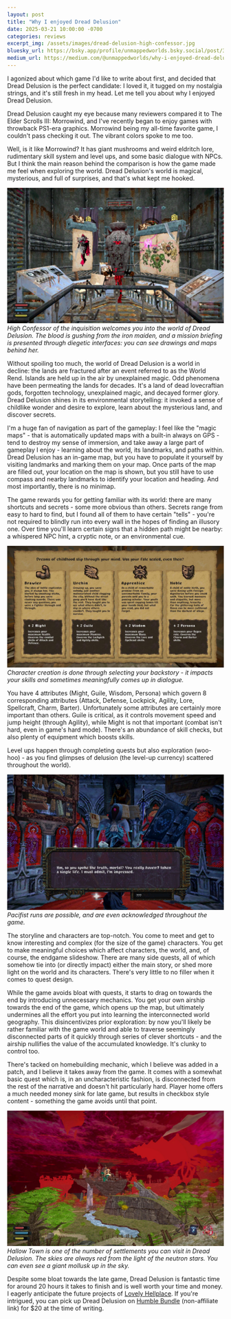 ```yaml
---
layout: post
title: "Why I enjoyed Dread Delusion"
date: 2025-03-21 10:00:00 -0700
categories: reviews
excerpt_img: /assets/images/dread-delusion-high-confessor.jpg
bluesky_url: https://bsky.app/profile/unmappedworlds.bsky.social/post/3loo7iibw4c2p
medium_url: https://medium.com/@unmappedworlds/why-i-enjoyed-dread-delusion-9195a9dedf83
---
```


I agonized about which game I'd like to write about first, and decided that Dread Delusion is the perfect candidate: I loved it, it tugged on my nostalgia strings, and it's still fresh in my head. Let me tell you about why I enjoyed Dread Delusion.

Dread Delusion caught my eye because many reviewers compared it to The Elder Scrolls III: Morrowind, and I've recently began to enjoy games with throwback PS1-era graphics. Morrowind being my all-time favorite game, I couldn't pass checking it out. The vibrant colors spoke to me too.

Well, is it like Morrowind? It has giant mushrooms and weird eldritch lore, rudimentary skill system and level ups, and some basic dialogue with NPCs. But I think the main reason behind the comparison is how the game made me feel when exploring the world. Dread Delusion's world is magical, mysterious, and full of surprises, and that's what kept me hooked.

![A character in an iron maiden surrounded by rusty machinery.](/assets/images/dread-delusion-high-confessor.jpg)
*High Confessor of the inquisition welcomes you into the world of Dread Delusion. The blood is gushing from the iron maiden, and a mission briefing is presented through diegetic interfaces: you can see drawings and maps behind her.*

Without spoiling too much, the world of Dread Delusion is a world in decline: the lands are fractured after an event referred to as the World Rend. Islands are held up in the air by unexplained magic. Odd phenomena have been permeating the lands for decades. It's a land of dead lovecraftian gods, forgotten technology, unexplained magic, and decayed former glory. Dread Delusion shines in its environmental storytelling: it invoked a sense of childlike wonder and desire to explore, learn about the mysterious land, and discover secrets.

I'm a huge fan of navigation as part of the gameplay: I feel like the "magic maps" - that is automatically updated maps with a built-in always on GPS - tend to destroy my sense of immersion, and take away a large part of gameplay I enjoy - learning about the world, its landmarks, and paths within. Dread Delusion has an in-game map, but you have to populate it yourself by visiting landmarks and marking them on your map. Once parts of the map are filled out, your location on the map is shown, but you still have to use compass and nearby landmarks to identify your location and heading. And most importantly, there is no minimap. 

The game rewards you for getting familiar with its world: there are many shortcuts and secrets - some more obvious than others. Secrets range from easy to hard to find, but I found all of them to have certain "tells" - you're not required to blindly run into every wall in the hopes of finding an illusory one. Over time you'll learn certain signs that a hidden path might be nearby: a whispered NPC hint, a cryptic note, or an environmental cue.

![Character creation screen listing four available backstories and their corresponding skill adjustments: Brawler, Urchin, Apprentice, and Noble.](/assets/images/dread-delusion-attributes.jpg)
*Character creation is done through selecting your backstory - it impacts your skills and sometimes meaningfully comes up in dialogue.*

You have 4 attributes (Might, Guile, Wisdom, Persona) which govern 8 corresponding attributes (Attack, Defense, Lockpick, Agility, Lore, Spellcraft, Charm, Barter). Unfortunately some attributes are certainly more important than others. Guile is critical, as it controls movement speed and jump height (through Agility), while Might is not that important (combat isn't hard, even in game's hard mode). There's an abundance of skill checks, but also plenty of equipment which boosts skills. 

Level ups happen through completing quests but also exploration (woo-hoo) - as you find glimpses of delusion (the level-up currency) scattered throughout the world).

![An unknown in-game character saying: "Hm, so you spoke the truth, mortal? You really haven't taken a single life. I must admit, I'm impressed.](/assets/images/dread-delusion-pacifist.jpg)
*Pacifist runs are possible, and are even acknowledged throughout the game.*

The storyline and characters are top-notch. You come to meet and get to know interesting and complex (for the size of the game) characters. You get to make meaningful choices which affect characters, the world, and, of course, the endgame slideshow. There are many side quests, all of which somehow tie into (or directly impact) either the main story, or shed more light on the world and its characters. There's very little to no filler when it comes to quest design.

While the game avoids bloat with quests, it starts to drag on towards the end by introducing unnecessary mechanics. You get your own airship towards the end of the game, which opens up the map, but ultimately undermines all the effort you put into learning the interconnected world geography. This disincentivizes prior exploration: by now you'll likely be rather familiar with the game world and able to traverse seemingly disconnected parts of it quickly through series of clever shortcuts - and the airship nullifies the value of the accumulated knowledge. It's clunky to control too.

There's tacked on homebuilding mechanic, which I believe was added in a patch, and I believe it takes away from the game. It comes with a somewhat basic quest which is, in an uncharacteristic fashion, is disconnected from the rest of the narrative and doesn't hit particularly hard. Player home offers a much needed money sink for late game, but results in checkbox style content - something the game avoids until that point. 

![A floating settlement.](/assets/images/dread-delusion-hallow-town.jpg)
*Hallow Town is one of the number of settlements you can visit in Dread Delusion. The skies are always red from the light of the neutron stars. You can even see a giant mollusk up in the sky.*

Despite some bloat towards the late game, Dread Delusion is fantastic time for around 20 hours it takes to finish and is well worth your time and money. I eagerly anticipate the future projects of [Lovely Hellplace](http://lovelyhellplace.com/). If you're intrigued, you can pick up Dread Delusion on [Humble Bundle](https://www.humblebundle.com/store/dread-delusion) (non-affiliate link) for $20 at the time of writing.
